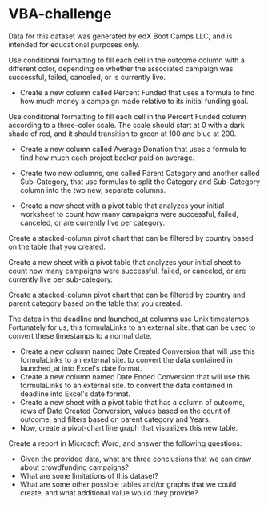 # VBA-challenge

Data for this dataset was generated by edX Boot Camps LLC, and is intended for educational purposes only.

Use conditional formatting to fill each cell in the outcome column with a different color, depending on whether the associated campaign was successful, failed, canceled, or is currently live.

- Create a new column called Percent Funded that uses a formula to find how much money a campaign made relative to its initial funding goal.


Use conditional formatting to fill each cell in the Percent Funded column according to a three-color scale. The scale should start at 0 with a dark shade of red, and it should transition to green at 100 and blue at 200.

- Create a new column called Average Donation that uses a formula to find how much each project backer paid on average.

- Create two new columns, one called Parent Category and another called Sub-Category, that use formulas to split the Category and Sub-Category column into the two new, separate columns.

- Create a new sheet with a pivot table that analyzes your initial worksheet to count how many campaigns were successful, failed, canceled, or are currently live per category.

Create a stacked-column pivot chart that can be filtered by country based on the table that you created.

Create a new sheet with a pivot table that analyzes your initial sheet to count how many campaigns were successful, failed, or canceled, or are currently live per sub-category.

Create a stacked-column pivot chart that can be filtered by country and parent category based on the table that you created.

The dates in the deadline and launched_at columns use Unix timestamps. Fortunately for us, this formulaLinks to an external site. that can be used to convert these timestamps to a normal date.
- Create a new column named Date Created Conversion that will use this formulaLinks to an external site. to convert the data contained in launched_at into Excel's date format.
- Create a new column named Date Ended Conversion that will use this formulaLinks to an external site. to convert the data contained in deadline into Excel's date format.
- Create a new sheet with a pivot table that has a column of outcome, rows of Date Created Conversion, values based on the count of outcome, and filters based on parent category and Years.
- Now, create a pivot-chart line graph that visualizes this new table.

Create a report in Microsoft Word, and answer the following questions:
- Given the provided data, what are three conclusions that we can draw about crowdfunding campaigns?
- What are some limitations of this dataset?
- What are some other possible tables and/or graphs that we could create, and what additional value would they provide?
